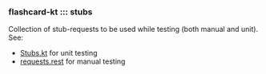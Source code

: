### flashcard-kt ::: stubs

Collection of stub-requests to be used while testing (both manual and unit).
See:

- [Stubs.kt](src/main/kotlin/Stubs.kt) for unit testing
- [requests.rest](requests-v1.rest) for manual testing